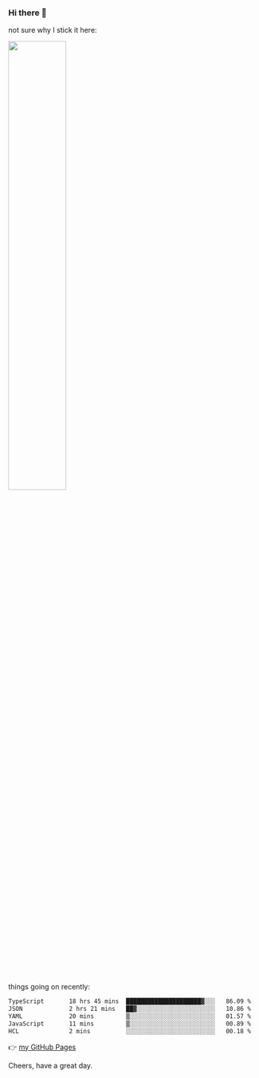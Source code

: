 ### Hi there 👋

not sure why I stick it here:

[<img width="48%" src="https://github-readme-stats.vercel.app/api?username=ykzhukian&show_icons=true&theme=dracula">](https://github.com/anuraghazra/github-readme-stats)


things going on recently:

<!--START_SECTION:waka-->

```txt
TypeScript       18 hrs 45 mins  █████████████████████▓░░░   86.09 %
JSON             2 hrs 21 mins   ██▓░░░░░░░░░░░░░░░░░░░░░░   10.86 %
YAML             20 mins         ▒░░░░░░░░░░░░░░░░░░░░░░░░   01.57 %
JavaScript       11 mins         ▒░░░░░░░░░░░░░░░░░░░░░░░░   00.89 %
HCL              2 mins          ░░░░░░░░░░░░░░░░░░░░░░░░░   00.18 %
```

<!--END_SECTION:waka-->

👉 [my GitHub Pages](https://ykzhukian.github.io)

Cheers, have a great day.


